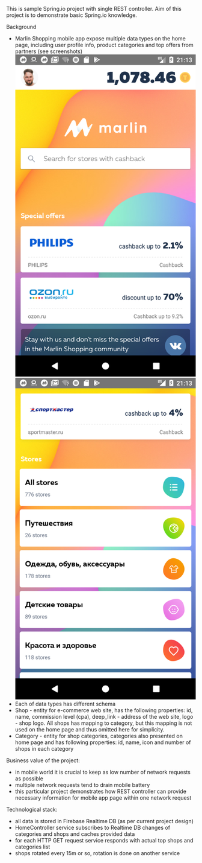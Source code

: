 This is sample Spring.io project with single REST controller.
Aim of this project is to demonstrate basic Spring.io knowledge.

Background
- Marlin Shopping mobile app expose multiple data types on the home page, including user profile info, 
product categories and top offers from partners (see screenshots)
![Home page with sops](https://github.com/suntehnik/spring-kotlin-demo/blob/master/Screenshot_1536689588.png)
![Home page scrolled down to categories](https://github.com/suntehnik/spring-kotlin-demo/blob/master/Screenshot_1536689603.png)
- Each of data types has different schema
- Shop - entity for e-commerce web site, has the following properties: id, name, commission level (cpa), 
deep_link - address of the web site, logo - shop logo. All shops has mapping to category, but this mapping is not used 
on the home page and thus omitted here for simplicity.
- Category - entity for shop categories, categories also presented on home page and has following properties:
id, name, icon and number of shops in each category

Business value of the project:
- in mobile world it is crucial to keep as low number of network requests as possible
- multiple network requests tend to drain mobile battery
- this particular project demonstrates how REST controller can provide necessary information for mobile app page 
within one network request

Technological stack:
- all data is stored in Firebase Realtime DB (as per current project design)
- HomeController service subscribes to Realtime DB changes of categories and shops and caches provided data
- for each HTTP GET request service responds with actual top shops and categories list
- shops rotated every 15m or so, rotation is done on another service